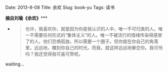 Date: 2013-8-08
Title: 余欢
Slug: book-yu
Tags:  读书

****************************摘自刘瑜《余欢》*******************************


*  >也许，我喜欢你，就是因为你是我认识的人中，唯一不可归类的人。唯一不需要任何形式的“集体主义”的人。唯一不被流行的情绪传染得感冒了的人。他们恐惧孤独，所以需要一个圈子。但你就在你自己的角落里，远远地，雕刻你自己的时光。而我，就这样远远地眷恋你。我可怜吗？我还觉得我可喜可贺呢。

waiting...